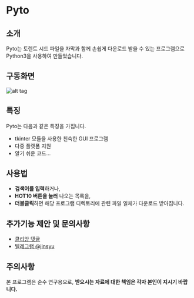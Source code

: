 # Pyto


## 소개
Pyto는 토렌트 시드 파일을 자막과 함께 손쉽게 다운로드 받을 수 있는 프로그램으로 Python3을 사용하여 만들었습니다.

## 구동화면
![alt tag](http://i.imgur.com/C64LPyp.png)


## 특징
Pyto는 다음과 같은 특징을 가집니다.
* tkinter 모듈을 사용한 친숙한 GUI 프로그램
* 다중 플랫폼 지원
* 알기 쉬운 코드...


## 사용법
* **검색어를 입력**하거나,
* **HOT10 버튼을 눌러** 나오는 목록을,
* **더블클릭**하면 해당 프로그램 디렉토리에 관련 파일 일체가 다운로드 받아집니다.


## 추가기능 제안 및 문의사항
* [클리앙 댓글](http://clien.net/cs2/bbs/board.php?bo_table=lecture&wr_id=315818&sca=&sfl=mb_id%2C1&stx=jinsyu)
* [텔레그램 @jinsyu](http://telegram.me/jinsyu)


## 주의사항
본 프로그램은 순수 연구용으로, **받으시는 자료에 대한 책임은 각자 본인이 지시기 바랍니다.**
